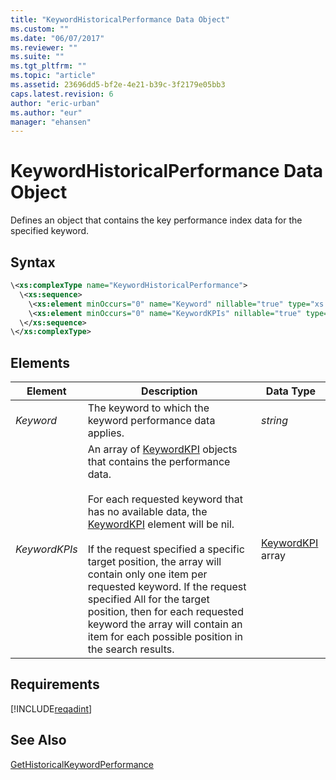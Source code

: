 ```yaml
---
title: "KeywordHistoricalPerformance Data Object"
ms.custom: ""
ms.date: "06/07/2017"
ms.reviewer: ""
ms.suite: ""
ms.tgt_pltfrm: ""
ms.topic: "article"
ms.assetid: 23696dd5-bf2e-4e21-b39c-3f2179e05bb3
caps.latest.revision: 6
author: "eric-urban"
ms.author: "eur"
manager: "ehansen"
---
```

# KeywordHistoricalPerformance Data Object
Defines an object that contains the key performance index data for the specified keyword.

## Syntax

```xml
\<xs:complexType name="KeywordHistoricalPerformance">
  \<xs:sequence>
    \<xs:element minOccurs="0" name="Keyword" nillable="true" type="xs:string" />
    \<xs:element minOccurs="0" name="KeywordKPIs" nillable="true" type="tns:ArrayOfKeywordKPI" />
  \</xs:sequence>
\</xs:complexType>
```

## <a name="Elements"></a>Elements

|Element|Description|Data Type|
|-----------|---------------|-------------|
|*Keyword*|The keyword to which the keyword performance data applies.|*string*|
|*KeywordKPIs*|An array of [KeywordKPI](../adinsight-api/keywordkpi-data-object.md) objects that contains the performance data.<br /><br />For each requested keyword that has no available data, the [KeywordKPI](../adinsight-api/keywordkpi-data-object.md) element will be nil.<br /><br />If the request specified a specific target position, the array will contain only one item per requested keyword. If the request specified All for the target position, then for each requested keyword the array will contain an item for each possible position in the search results.|[KeywordKPI](../adinsight-api/keywordkpi-data-object.md) array|

## Requirements
[!INCLUDE[reqadint](../adinsight-api/includes/reqadint.md)]
## See Also
[GetHistoricalKeywordPerformance](../adinsight-api/gethistoricalkeywordperformance-service-operation.md)

